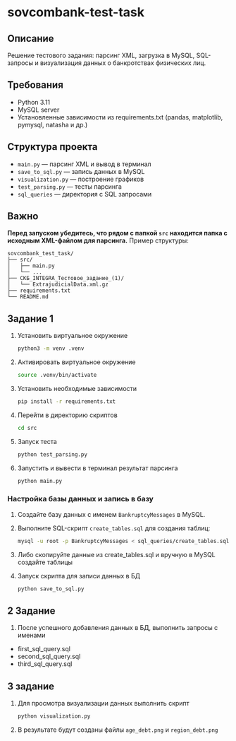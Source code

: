 # sovcombank-test-task

## Описание
Решение тестового задания: парсинг XML, загрузка в MySQL, SQL-запросы и визуализация данных о банкротствах физических лиц.

## Требования
- Python 3.11
- MySQL server
- Установленные зависимости из requirements.txt (pandas, matplotlib, pymysql, natasha и др.)


## Структура проекта

- `main.py` — парсинг XML и вывод в терминал
- `save_to_sql.py` — запись данных в MySQL
- `visualization.py` — построение графиков
- `test_parsing.py` — тесты парсинга
- `sql_queries` — директория с SQL запросами

## Важно
**Перед запуском убедитесь, что рядом с папкой `src` находится папка с исходным XML-файлом для парсинга.**
Пример структуры:
```
sovcombank_test_task/
├── src/
│   ├── main.py
│   └── ...
├── СКБ_INTEGRA_Тестовое_задание_(1)/
│   └── ExtrajudicialData.xml.gz
├── requirements.txt
└── README.md
```


## Задание 1
1. Установить виртуальное окружение
    ```bash
    python3 -m venv .venv
    ```
2. Активировать виртуальное окружение
    ```bash
    source .venv/bin/activate
    ```
3. Установить необходимые зависимости
    ```bash
    pip install -r requirements.txt
    ```
4. Перейти в директорию скриптов
    ```bash
    cd src
    ```
5. Запуск теста
    ```bash
    python test_parsing.py
    ```
6. Запустить и вывести в терминал результат парсинга
    ```bash
    python main.py
    ```


### Настройка базы данных и запись в базу

1. Создайте базу данных с именем `BankruptcyMessages` в MySQL.
2. Выполните SQL-скрипт `create_tables.sql` для создания таблиц:
    ```bash
    mysql -u root -p BankruptcyMessages < sql_queries/create_tables.sql
    ```
3. Либо скопируйте данные из create_tables.sql и вручную в MySQL создайте таблицы

4. Запуск скрипта для записи данных в БД

    ```bash
    python save_to_sql.py
    ```


## 2 Задание

1. После успешного добавления данных в БД, выполнить запросы с именами
- first_sql_query.sql
- second_sql_query.sql
- third_sql_query.sql


## 3 задание

1. Для просмотра визуализации данных выполнить скрипт
    ```bash
    python visualization.py
    ```
2. В результате будут созданы файлы `age_debt.png` и `region_debt.png`

